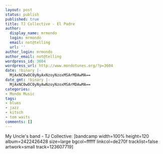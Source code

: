 ```yaml
---
layout: post
status: publish
published: true
title: TJ Collective - El Padre
author:
  display_name: mrmondo
  login: mrmondo
  email: not@telling
  url: ''
author_login: mrmondo
author_email: not@telling
wordpress_id: 3604
wordpress_url: http://www.mondotunes.org/?p=3604
date: !binary |-
  MjAxNC0wOC0yNyAxNzoyNzoxMSArMDAwMA==
date_gmt: !binary |-
  MjAxNC0wOC0yNyAwNzoyNzoxMSArMDAwMA==
categories:
- Mondo Music
tags:
- blues
- jazz
- kitsch
- tom waits
comments: []
---
```

My Uncle's band - TJ Collective:
[bandcamp width=100% height=120 album=2422426428 size=large bgcol=ffffff linkcol=de270f tracklist=false artwork=small track=123607719]
